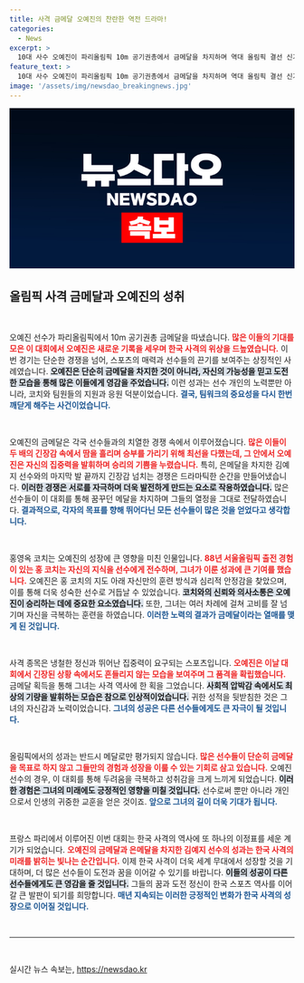 ```yaml
---
title: 사격 금메달 오예진의 찬란한 역전 드라마!
categories:
  - News
excerpt: >
  10대 사수 오예진이 파리올림픽 10m 공기권총에서 금메달을 차지하며 역대 올림픽 결선 신기록을 세웠습니다! 은메달은 김예지에 돌아갔습니다. 두 선수의 치열한 경쟁과 오예진의 감격적인 승리, 놓치지 마세요!
feature_text: >
  10대 사수 오예진이 파리올림픽 10m 공기권총에서 금메달을 차지하며 역대 올림픽 결선 신기록을 세웠습니다! 은메달은 김예지에 돌아갔습니다. 두 선수의 치열한 경쟁과 오예진의 감격적인 승리, 놓치지 마세요!
image: '/assets/img/newsdao_breakingnews.jpg'
---
```


<p><img src="/assets/img/newsdao_breakingnews.jpg" alt="flaretime 속보" /></p>

<h2 data-ke-size="size26">올림픽 사격 금메달과 오예진의 성취</h2>

<p data-ke-size="size16">&nbsp;</p>

<p>오예진 선수가 파리올림픽에서 10m 공기권총 금메달을 따냈습니다. <b><span style="color: #ee2323;">많은 이들의 기대를 모은 이 대회에서 오예진은 새로운 기록을 세우며 한국 사격의 위상을 드높였습니다.</span></b> 이번 경기는 단순한 경쟁을 넘어, 스포츠의 매력과 선수들의 끈기를 보여주는 상징적인 사례였습니다. <b><span style="background-color: #21538527;">오예진은 단순히 금메달을 차지한 것이 아니라, 자신의 가능성을 믿고 도전한 모습을 통해 많은 이들에게 영감을 주었습니다.</span></b> 이런 성과는 선수 개인의 노력뿐만 아니라, 코치와 팀원들의 지원과 응원 덕분이었습니다. <b><span style="color: #1a5490;">결국, 팀워크의 중요성을 다시 한번 깨닫게 해주는 사건이었습니다.</span></b></p>

<p data-ke-size="size16">&nbsp;</p>

<p>오예진의 금메달은 각국 선수들과의 치열한 경쟁 속에서 이루어졌습니다. <b><span style="color: #ee2323;">많은 이들이 두 배의 긴장감 속에서 땀을 흘리며 승부를 가리기 위해 최선을 다했는데, 그 안에서 오예진은 자신의 집중력을 발휘하며 승리의 기쁨을 누렸습니다.</span></b> 특히, 은메달을 차지한 김예지 선수와의 마지막 발 끝까지 긴장감 넘치는 경쟁은 드라마틱한 순간을 만들어냈습니다. <b><span style="background-color: #21538527;">이러한 경쟁은 서로를 자극하며 더욱 발전하게 만드는 요소로 작용하였습니다.</span></b> 많은 선수들이 이 대회를 통해 꿈꾸던 메달을 차지하며 그들의 열정을 그대로 전달하였습니다. <b><span style="color: #1a5490;">결과적으로, 각자의 목표를 향해 뛰어다닌 모든 선수들이 많은 것을 얻었다고 생각합니다.</span></b></p>

<p data-ke-size="size16">&nbsp;</p>

<p>홍영옥 코치는 오예진의 성장에 큰 영향을 미친 인물입니다. <b><span style="color: #ee2323;">88년 서울올림픽 출전 경험이 있는 홍 코치는 자신의 지식을 선수에게 전수하며, 그녀가 이룬 성과에 큰 기여를 했습니다.</span></b> 오예진은 홍 코치의 지도 아래 자신만의 훈련 방식과 심리적 안정감을 찾았으며, 이를 통해 더욱 성숙한 선수로 거듭날 수 있었습니다. <b><span style="background-color: #21538527;">코치와의 신뢰와 의사소통은 오예진이 승리하는 데에 중요한 요소였습니다.</span></b> 또한, 그녀는 여러 차례에 걸쳐 고비를 잘 넘기며 자신을 극복하는 훈련을 하였습니다. <b><span style="color: #1a5490;">이러한 노력의 결과가 금메달이라는 열매를 맺게 된 것입니다.</span></b></p>

<p data-ke-size="size16">&nbsp;</p>

<p>사격 종목은 냉철한 정신과 뛰어난 집중력이 요구되는 스포츠입니다. <b><span style="color: #ee2323;">오예진은 이날 대회에서 긴장된 상황 속에서도 흔들리지 않는 모습을 보여주며 그 품격을 확립했습니다.</span></b> 금메달 획득을 통해 그녀는 사격 역사에 한 획을 그었습니다. <b><span style="background-color: #21538527;">사회적 압박감 속에서도 최상의 기량을 발휘하는 모습은 참으로 인상적이었습니다.</span></b> 귀한 성적을 뒷받침한 것은 그녀의 자신감과 노력이었습니다. <b><span style="color: #1a5490;">그녀의 성공은 다른 선수들에게도 큰 자극이 될 것입니다.</span></b></p>

<p data-ke-size="size16">&nbsp;</p>

<p>올림픽에서의 성과는 반드시 메달로만 평가되지 않습니다. <b><span style="color: #ee2323;">많은 선수들이 단순히 금메달을 목표로 하지 않고 그들만의 경험과 성장을 이룰 수 있는 기회로 삼고 있습니다.</span></b> 오예진 선수의 경우, 이 대회를 통해 두려움을 극복하고 성취감을 크게 느끼게 되었습니다. <b><span style="background-color: #21538527;">이러한 경험은 그녀의 미래에도 긍정적인 영향을 미칠 것입니다.</span></b> 선수로써 뿐만 아니라 개인으로서 인생의 귀중한 교훈을 얻은 것이죠. <b><span style="color: #1a5490;">앞으로 그녀의 길이 더욱 기대가 됩니다.</span></b></p>

<p data-ke-size="size16">&nbsp;</p>

<p>프랑스 파리에서 이루어진 이번 대회는 한국 사격의 역사에 또 하나의 이정표를 세운 계기가 되었습니다. <b><span style="color: #ee2323;">오예진의 금메달과 은메달을 차지한 김예지 선수의 성과는 한국 사격의 미래를 밝히는 빛나는 순간입니다.</span></b> 이제 한국 사격이 더욱 세계 무대에서 성장할 것을 기대하며, 더 많은 선수들이 도전과 꿈을 이어갈 수 있기를 바랍니다. <b><span style="background-color: #21538527;">이들의 성공이 다른 선수들에게도 큰 영감을 줄 것입니다.</span></b> 그들의 꿈과 도전 정신이 한국 스포츠 역사를 이어갈 큰 발판이 되기를 희망합니다. <b><span style="color: #1a5490;">매년 지속되는 이러한 긍정적인 변화가 한국 사격의 성장으로 이어질 것입니다.</span></b></p>

<p data-ke-size="size16">&nbsp;</p>

<hr>

<p data-ke-size="size16">&nbsp;</p>
실시간 뉴스 속보는, <a href="https://newsdao.kr" rel="dofollow">https://newsdao.kr</a>



